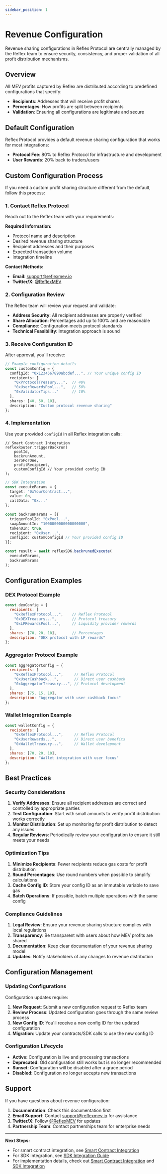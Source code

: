 ```yaml
---
sidebar_position: 1
---
```


# Revenue Configuration

Revenue sharing configurations in Reflex Protocol are centrally managed by the Reflex team to ensure security, consistency, and proper validation of all profit distribution mechanisms.

## Overview

All MEV profits captured by Reflex are distributed according to predefined configurations that specify:
- **Recipients**: Addresses that will receive profit shares
- **Percentages**: How profits are split between recipients
- **Validation**: Ensuring all configurations are legitimate and secure

## Default Configuration

Reflex Protocol provides a default revenue sharing configuration that works for most integrations:

- **Protocol Fee**: 80% to Reflex Protocol for infrastructure and development
- **User Rewards**: 20% back to traders/users

## Custom Configuration Process

If you need a custom profit sharing structure different from the default, follow this process:

### 1. Contact Reflex Protocol

Reach out to the Reflex team with your requirements:

**Required Information:**
- Protocol name and description
- Desired revenue sharing structure
- Recipient addresses and their purposes
- Expected transaction volume
- Integration timeline

**Contact Methods:**
- **Email**: support@reflexmev.io
- **Twitter/X**: [@ReflexMEV](https://x.com/ReflexMEV)

### 2. Configuration Review

The Reflex team will review your request and validate:

- **Address Security**: All recipient addresses are properly verified
- **Share Allocation**: Percentages add up to 100% and are reasonable
- **Compliance**: Configuration meets protocol standards
- **Technical Feasibility**: Integration approach is sound

### 3. Receive Configuration ID

After approval, you'll receive:

```typescript
// Example configuration details
const customConfig = {
  configId: "0x1234567890abcdef...", // Your unique config ID
  recipients: [
    "0xProtocolTreasury...",  // 40%
    "0xUserRewardsPool...",   // 50%
    "0xValidatorTips..."      // 10%
  ],
  shares: [40, 50, 10],
  description: "Custom protocol revenue sharing"
};
```

### 4. Implementation

Use your provided `configId` in all Reflex integration calls:

```solidity
// Smart Contract Integration
reflexRouter.triggerBackrun(
    poolId,
    backrunAmount,
    zeroForOne,
    profitRecipient,
    customConfigId // Your provided config ID
);
```

```typescript
// SDK Integration
const executeParams = {
  target: "0xYourContract...",
  value: 0n,
  callData: "0x..."
};

const backrunParams = [{
  triggerPoolId: "0xPool...",
  swapAmountIn: "1000000000000000000",
  token0In: true,
  recipient: "0xUser...",
  configId: customConfigId // Your provided config ID
}];

const result = await reflexSDK.backrunedExecute(
  executeParams,
  backrunParams
);
```

## Configuration Examples

### DEX Protocol Example

```javascript
const dexConfig = {
  recipients: [
    "0xReflexProtocol...",    // Reflex Protocol
    "0xDEXTreasury...",       // Protocol treasury
    "0xLPRewardsPool...",     // Liquidity provider rewards
  ],
  shares: [70, 20, 10],       // Percentages
  description: "DEX protocol with LP rewards"
};
```

### Aggregator Protocol Example

```javascript
const aggregatorConfig = {
  recipients: [
    "0xReflexProtocol...",     // Reflex Protocol  
    "0xUserCashback...",       // Direct user cashback
    "0xAggregatorTreasury...", // Protocol development
  ],
  shares: [75, 15, 10],
  description: "Aggregator with user cashback focus"
};
```

### Wallet Integration Example

```javascript
const walletConfig = {
  recipients: [
    "0xReflexProtocol...",     // Reflex Protocol
    "0xUserRewards...",        // Direct user benefits
    "0xWalletTreasury...",     // Wallet development
  ],
  shares: [70, 20, 10],
  description: "Wallet integration with user focus"
};
```

## Best Practices

### Security Considerations

1. **Verify Addresses**: Ensure all recipient addresses are correct and controlled by appropriate parties
2. **Test Configuration**: Start with small amounts to verify profit distribution works correctly
3. **Monitor Distribution**: Set up monitoring for profit distribution to detect any issues
4. **Regular Reviews**: Periodically review your configuration to ensure it still meets your needs

### Optimization Tips

1. **Minimize Recipients**: Fewer recipients reduce gas costs for profit distribution
2. **Round Percentages**: Use round numbers when possible to simplify calculations
3. **Cache Config ID**: Store your config ID as an immutable variable to save gas
4. **Batch Operations**: If possible, batch multiple operations with the same config

### Compliance Guidelines

1. **Legal Review**: Ensure your revenue sharing structure complies with local regulations
2. **Transparency**: Be transparent with users about how MEV profits are shared
3. **Documentation**: Keep clear documentation of your revenue sharing model
4. **Updates**: Notify stakeholders of any changes to revenue distribution

## Configuration Management

### Updating Configurations

Configuration updates require:
1. **New Request**: Submit a new configuration request to Reflex team
2. **Review Process**: Updated configuration goes through the same review process
3. **New Config ID**: You'll receive a new config ID for the updated configuration
4. **Migration**: Update your contracts/SDK calls to use the new config ID

### Configuration Lifecycle

- **Active**: Configuration is live and processing transactions
- **Deprecated**: Old configuration still works but is no longer recommended
- **Sunset**: Configuration will be disabled after a grace period
- **Disabled**: Configuration no longer accepts new transactions

## Support

If you have questions about revenue configuration:

1. **Documentation**: Check this documentation first
2. **Email Support**: Contact support@reflexmev.io for assistance
3. **Twitter/X**: Follow [@ReflexMEV](https://x.com/ReflexMEV) for updates
4. **Partnership Team**: Contact partnerships team for enterprise needs

---

**Next Steps:**
- For smart contract integration, see [Smart Contract Integration](./smart-contract)
- For SDK integration, see [SDK Integration Guide](./sdk-integration)
- For implementation details, check out [Smart Contract Integration](./smart-contract) and [SDK Integration](./sdk-integration)
